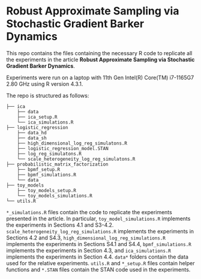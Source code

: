 # Robust Approximate Sampling via Stochastic Gradient Barker Dynamics

This repo contains the files containing the necessary R code to replicate all the experiments in the article **Robust Approximate Sampling via Stochastic Gradient Barker Dynamics**. 

Experiments were run on a laptop with 11th Gen Intel(R) Core(TM) i7-1165G7 2.80 GHz using R version 4.3.1.

The repo is structured as follows:

```
├── ica
    ├── data
    ├── ica_setup.R
    └── ica_simulations.R
├── logistic_regression
    ├── data_hd
    ├── data_sh
    ├── high_dimensional_log_reg_simulatons.R
    ├── logistic_regression_model.STAN  
    ├── log_reg_simulatons.R   
    └── scale_heterogeneity_log_reg_simulatons.R
├── probabilistic_matrix_factorization
    ├── bpmf_setup.R
    ├── bpmf_simulations.R
	└── data
├── toy_models
    ├── toy_models_setup.R
    └── toy_models_simulations.R
└── utils.R
 ```  

`*_simulations.R` files contain the code to replicate the experiments presented in the article. In particular, `toy_model_simulations.R` implements the experiments in Sections 4.1 and S3-4.2. 
`scale_heterogeneity_log_reg_simulations.R` implements the experiments in Sections 4.2 and S4.3, `high_dimensional_log_reg_simulations.R` implements the experiments in Sections S4.1 and S4.4, `bpmf_simulations.R` implements the experiments in Section 4.3, and `ica_simulations.R` implements the experiments in Section 4.4. 
`data*` folders contain the data used for the relative experiments. `utils.R` and `*_setup.R` files contain helper functions and `*.STAN` files contain the STAN code used in the experiments.
